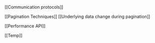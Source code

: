 

[[Communication protocols]]

[[Pagination Techniques]]
[[Underlying data change during pagination]]



[[Performance API]]


[[Temp]]


